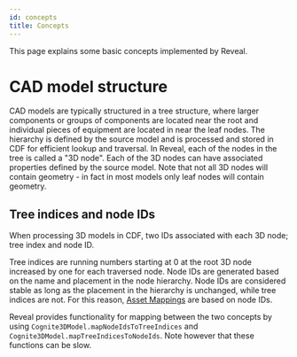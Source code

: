 ```yaml
---
id: concepts
title: Concepts
---
```


This page explains some basic concepts implemented by Reveal.

# CAD model structure

CAD models are typically structured in a tree structure, where larger components or groups of components are located near the root and individual pieces of equipment are located in near the leaf nodes. The hierarchy is defined by the source model and is processed and stored in CDF for efficient lookup and traversal. In Reveal, each of the nodes in the tree is called a "3D node". Each of the 3D nodes can have associated properties defined by the source model. Note that not all 3D nodes will contain geometry - in fact in most models only leaf nodes will contain geometry.

## Tree indices and node IDs

When processing 3D models in CDF, two IDs associated with each 3D node; tree index and node ID.

Tree indices are running numbers starting at 0 at the root 3D node increased by one for each traversed node. Node IDs are generated based on the name and placement in the node hierarchy. Node IDs are considered stable as long as the placement in the hierarchy is unchanged, while tree indices are not. For this reason, [Asset Mappings](https://docs.cognite.com/api/v1/#tag/3D-Asset-Mapping) are based on node IDs.

Reveal provides functionality for mapping between the two concepts by using `Cognite3DModel.mapNodeIdsToTreeIndices` and `Cognite3DModel.mapTreeIndicesToNodeIds`. Note however that these functions can be slow.